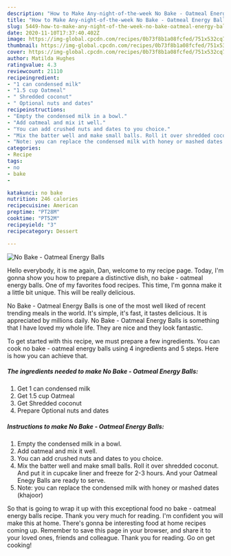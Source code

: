 ```yaml
---
description: "How to Make Any-night-of-the-week No Bake - Oatmeal Energy Balls"
title: "How to Make Any-night-of-the-week No Bake - Oatmeal Energy Balls"
slug: 5449-how-to-make-any-night-of-the-week-no-bake-oatmeal-energy-balls
date: 2020-11-10T17:37:40.402Z
image: https://img-global.cpcdn.com/recipes/0b73f8b1a08fcfed/751x532cq70/no-bake-oatmeal-energy-balls-recipe-main-photo.jpg
thumbnail: https://img-global.cpcdn.com/recipes/0b73f8b1a08fcfed/751x532cq70/no-bake-oatmeal-energy-balls-recipe-main-photo.jpg
cover: https://img-global.cpcdn.com/recipes/0b73f8b1a08fcfed/751x532cq70/no-bake-oatmeal-energy-balls-recipe-main-photo.jpg
author: Matilda Hughes
ratingvalue: 4.3
reviewcount: 21110
recipeingredient:
- "1 can condensed milk"
- "1.5 cup Oatmeal"
- " Shredded coconut"
- " Optional nuts and dates"
recipeinstructions:
- "Empty the condensed milk in a bowl."
- "Add oatmeal and mix it well."
- "You can add crushed nuts and dates to you choice."
- "Mix the batter well and make small balls. Roll it over shredded coconut. And put it in cupcake liner and freeze for 2-3 hours. And your Oatmeal Enegy Balls are ready to serve."
- "Note: you can replace the condensed milk with honey or mashed dates (khajoor)"
categories:
- Recipe
tags:
- no
- bake
- 

katakunci: no bake  
nutrition: 246 calories
recipecuisine: American
preptime: "PT28M"
cooktime: "PT52M"
recipeyield: "3"
recipecategory: Dessert

---
```



![No Bake - Oatmeal Energy Balls](https://img-global.cpcdn.com/recipes/0b73f8b1a08fcfed/751x532cq70/no-bake-oatmeal-energy-balls-recipe-main-photo.jpg)

Hello everybody, it is me again, Dan, welcome to my recipe page. Today, I'm gonna show you how to prepare a distinctive dish, no bake - oatmeal energy balls. One of my favorites food recipes. This time, I'm gonna make it a little bit unique. This will be really delicious.

No Bake - Oatmeal Energy Balls is one of the most well liked of recent trending meals in the world. It's simple, it's fast, it tastes delicious. It is appreciated by millions daily. No Bake - Oatmeal Energy Balls is something that I have loved my whole life. They are nice and they look fantastic.




To get started with this recipe, we must prepare a few ingredients. You can cook no bake - oatmeal energy balls using 4 ingredients and 5 steps. Here is how you can achieve that.

<!--inarticleads1-->

##### The ingredients needed to make No Bake - Oatmeal Energy Balls:

1. Get 1 can condensed milk
1. Get 1.5 cup Oatmeal
1. Get  Shredded coconut
1. Prepare  Optional nuts and dates




<!--inarticleads2-->

##### Instructions to make No Bake - Oatmeal Energy Balls:

1. Empty the condensed milk in a bowl.
1. Add oatmeal and mix it well.
1. You can add crushed nuts and dates to you choice.
1. Mix the batter well and make small balls. Roll it over shredded coconut. And put it in cupcake liner and freeze for 2-3 hours. And your Oatmeal Enegy Balls are ready to serve.
1. Note: you can replace the condensed milk with honey or mashed dates (khajoor)




So that is going to wrap it up with this exceptional food no bake - oatmeal energy balls recipe. Thank you very much for reading. I'm confident you will make this at home. There's gonna be interesting food at home recipes coming up. Remember to save this page in your browser, and share it to your loved ones, friends and colleague. Thank you for reading. Go on get cooking!
